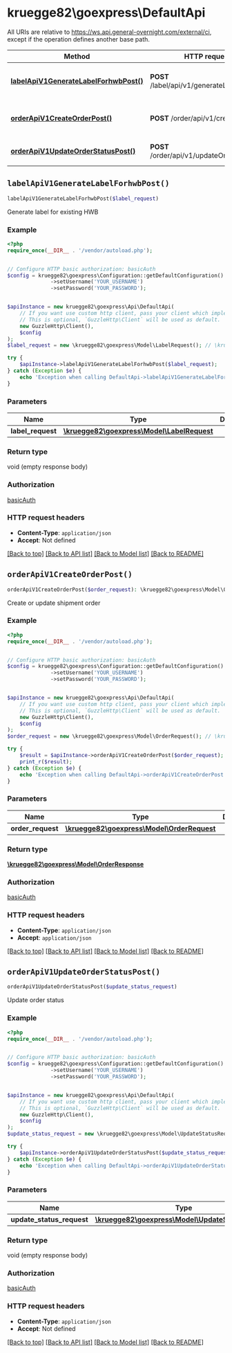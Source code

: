 # kruegge82\goexpress\DefaultApi

All URIs are relative to https://ws.api.general-overnight.com/external/ci, except if the operation defines another base path.

| Method | HTTP request | Description |
| ------------- | ------------- | ------------- |
| [**labelApiV1GenerateLabelForhwbPost()**](DefaultApi.md#labelApiV1GenerateLabelForhwbPost) | **POST** /label/api/v1/generateLabelForhwb | Generate label for existing HWB |
| [**orderApiV1CreateOrderPost()**](DefaultApi.md#orderApiV1CreateOrderPost) | **POST** /order/api/v1/createOrder | Create or update shipment order |
| [**orderApiV1UpdateOrderStatusPost()**](DefaultApi.md#orderApiV1UpdateOrderStatusPost) | **POST** /order/api/v1/updateOrderStatus | Update order status |


## `labelApiV1GenerateLabelForhwbPost()`

```php
labelApiV1GenerateLabelForhwbPost($label_request)
```

Generate label for existing HWB

### Example

```php
<?php
require_once(__DIR__ . '/vendor/autoload.php');


// Configure HTTP basic authorization: basicAuth
$config = kruegge82\goexpress\Configuration::getDefaultConfiguration()
              ->setUsername('YOUR_USERNAME')
              ->setPassword('YOUR_PASSWORD');


$apiInstance = new kruegge82\goexpress\Api\DefaultApi(
    // If you want use custom http client, pass your client which implements `GuzzleHttp\ClientInterface`.
    // This is optional, `GuzzleHttp\Client` will be used as default.
    new GuzzleHttp\Client(),
    $config
);
$label_request = new \kruegge82\goexpress\Model\LabelRequest(); // \kruegge82\goexpress\Model\LabelRequest

try {
    $apiInstance->labelApiV1GenerateLabelForhwbPost($label_request);
} catch (Exception $e) {
    echo 'Exception when calling DefaultApi->labelApiV1GenerateLabelForhwbPost: ', $e->getMessage(), PHP_EOL;
}
```

### Parameters

| Name | Type | Description  | Notes |
| ------------- | ------------- | ------------- | ------------- |
| **label_request** | [**\kruegge82\goexpress\Model\LabelRequest**](../Model/LabelRequest.md)|  | |

### Return type

void (empty response body)

### Authorization

[basicAuth](../../README.md#basicAuth)

### HTTP request headers

- **Content-Type**: `application/json`
- **Accept**: Not defined

[[Back to top]](#) [[Back to API list]](../../README.md#endpoints)
[[Back to Model list]](../../README.md#models)
[[Back to README]](../../README.md)

## `orderApiV1CreateOrderPost()`

```php
orderApiV1CreateOrderPost($order_request): \kruegge82\goexpress\Model\OrderResponse
```

Create or update shipment order

### Example

```php
<?php
require_once(__DIR__ . '/vendor/autoload.php');


// Configure HTTP basic authorization: basicAuth
$config = kruegge82\goexpress\Configuration::getDefaultConfiguration()
              ->setUsername('YOUR_USERNAME')
              ->setPassword('YOUR_PASSWORD');


$apiInstance = new kruegge82\goexpress\Api\DefaultApi(
    // If you want use custom http client, pass your client which implements `GuzzleHttp\ClientInterface`.
    // This is optional, `GuzzleHttp\Client` will be used as default.
    new GuzzleHttp\Client(),
    $config
);
$order_request = new \kruegge82\goexpress\Model\OrderRequest(); // \kruegge82\goexpress\Model\OrderRequest

try {
    $result = $apiInstance->orderApiV1CreateOrderPost($order_request);
    print_r($result);
} catch (Exception $e) {
    echo 'Exception when calling DefaultApi->orderApiV1CreateOrderPost: ', $e->getMessage(), PHP_EOL;
}
```

### Parameters

| Name | Type | Description  | Notes |
| ------------- | ------------- | ------------- | ------------- |
| **order_request** | [**\kruegge82\goexpress\Model\OrderRequest**](../Model/OrderRequest.md)|  | |

### Return type

[**\kruegge82\goexpress\Model\OrderResponse**](../Model/OrderResponse.md)

### Authorization

[basicAuth](../../README.md#basicAuth)

### HTTP request headers

- **Content-Type**: `application/json`
- **Accept**: `application/json`

[[Back to top]](#) [[Back to API list]](../../README.md#endpoints)
[[Back to Model list]](../../README.md#models)
[[Back to README]](../../README.md)

## `orderApiV1UpdateOrderStatusPost()`

```php
orderApiV1UpdateOrderStatusPost($update_status_request)
```

Update order status

### Example

```php
<?php
require_once(__DIR__ . '/vendor/autoload.php');


// Configure HTTP basic authorization: basicAuth
$config = kruegge82\goexpress\Configuration::getDefaultConfiguration()
              ->setUsername('YOUR_USERNAME')
              ->setPassword('YOUR_PASSWORD');


$apiInstance = new kruegge82\goexpress\Api\DefaultApi(
    // If you want use custom http client, pass your client which implements `GuzzleHttp\ClientInterface`.
    // This is optional, `GuzzleHttp\Client` will be used as default.
    new GuzzleHttp\Client(),
    $config
);
$update_status_request = new \kruegge82\goexpress\Model\UpdateStatusRequest(); // \kruegge82\goexpress\Model\UpdateStatusRequest

try {
    $apiInstance->orderApiV1UpdateOrderStatusPost($update_status_request);
} catch (Exception $e) {
    echo 'Exception when calling DefaultApi->orderApiV1UpdateOrderStatusPost: ', $e->getMessage(), PHP_EOL;
}
```

### Parameters

| Name | Type | Description  | Notes |
| ------------- | ------------- | ------------- | ------------- |
| **update_status_request** | [**\kruegge82\goexpress\Model\UpdateStatusRequest**](../Model/UpdateStatusRequest.md)|  | |

### Return type

void (empty response body)

### Authorization

[basicAuth](../../README.md#basicAuth)

### HTTP request headers

- **Content-Type**: `application/json`
- **Accept**: Not defined

[[Back to top]](#) [[Back to API list]](../../README.md#endpoints)
[[Back to Model list]](../../README.md#models)
[[Back to README]](../../README.md)
